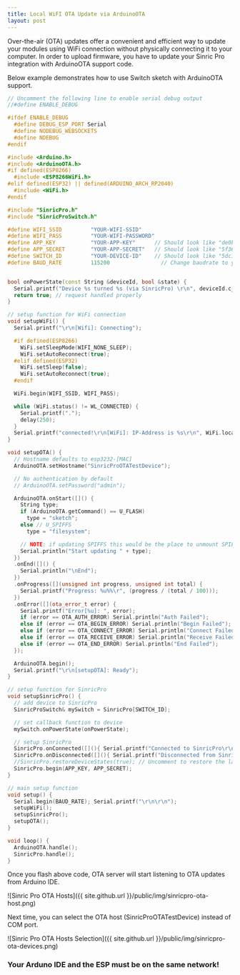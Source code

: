 ```yaml
---
title: Local WiFI OTA Update via ArduinoOTA
layout: post
---
```


Over-the-air (OTA) updates offer a convenient and efficient way to update your modules using WiFi connection without physically connecting it to your computer. In order to upload firmware, you have to update your Sinric Pro integration with ArduinoOTA support code. 

Below example demonstrates how to use Switch sketch with ArduinoOTA support. 

```c++
// Uncomment the following line to enable serial debug output
//#define ENABLE_DEBUG

#ifdef ENABLE_DEBUG
  #define DEBUG_ESP_PORT Serial
  #define NODEBUG_WEBSOCKETS
  #define NDEBUG
#endif 

#include <Arduino.h>
#include <ArduinoOTA.h>
#if defined(ESP8266)
  #include <ESP8266WiFi.h>
#elif defined(ESP32) || defined(ARDUINO_ARCH_RP2040)
  #include <WiFi.h>
#endif

#include "SinricPro.h"
#include "SinricProSwitch.h"

#define WIFI_SSID         "YOUR-WIFI-SSID"    
#define WIFI_PASS         "YOUR-WIFI-PASSWORD"
#define APP_KEY           "YOUR-APP-KEY"      // Should look like "de0bxxxx-1x3x-4x3x-ax2x-5dabxxxxxxxx"
#define APP_SECRET        "YOUR-APP-SECRET"   // Should look like "5f36xxxx-x3x7-4x3x-xexe-e86724a9xxxx-4c4axxxx-3x3x-x5xe-x9x3-333d65xxxxxx"
#define SWITCH_ID         "YOUR-DEVICE-ID"    // Should look like "5dc1564130xxxxxxxxxxxxxx"
#define BAUD_RATE         115200                // Change baudrate to your need


bool onPowerState(const String &deviceId, bool &state) {
  Serial.printf("Device %s turned %s (via SinricPro) \r\n", deviceId.c_str(), state?"on":"off");
  return true; // request handled properly
}

// setup function for WiFi connection
void setupWiFi() {
  Serial.printf("\r\n[Wifi]: Connecting");

  #if defined(ESP8266)
    WiFi.setSleepMode(WIFI_NONE_SLEEP); 
    WiFi.setAutoReconnect(true);
  #elif defined(ESP32)
    WiFi.setSleep(false); 
    WiFi.setAutoReconnect(true);
  #endif

  WiFi.begin(WIFI_SSID, WIFI_PASS); 

  while (WiFi.status() != WL_CONNECTED) {
    Serial.printf(".");
    delay(250);
  }
  Serial.printf("connected!\r\n[WiFi]: IP-Address is %s\r\n", WiFi.localIP().toString().c_str());
}

void setupOTA() {
  // Hostname defaults to esp3232-[MAC]
  ArduinoOTA.setHostname("SinricProOTATestDevice");

  // No authentication by default
  // ArduinoOTA.setPassword("admin");

  ArduinoOTA.onStart([]() {
    String type;
    if (ArduinoOTA.getCommand() == U_FLASH)
      type = "sketch";
    else // U_SPIFFS
      type = "filesystem";

    // NOTE: if updating SPIFFS this would be the place to unmount SPIFFS using SPIFFS.end()
    Serial.println("Start updating " + type);
  })
  .onEnd([]() {
    Serial.println("\nEnd");
  })
  .onProgress([](unsigned int progress, unsigned int total) {
    Serial.printf("Progress: %u%%\r", (progress / (total / 100)));
  })
  .onError([](ota_error_t error) {
    Serial.printf("Error[%u]: ", error);
    if (error == OTA_AUTH_ERROR) Serial.println("Auth Failed");
    else if (error == OTA_BEGIN_ERROR) Serial.println("Begin Failed");
    else if (error == OTA_CONNECT_ERROR) Serial.println("Connect Failed");
    else if (error == OTA_RECEIVE_ERROR) Serial.println("Receive Failed");
    else if (error == OTA_END_ERROR) Serial.println("End Failed");
  });

  ArduinoOTA.begin();
  Serial.printf("\r\n[setupOTA]: Ready");
}

// setup function for SinricPro
void setupSinricPro() {
  // add device to SinricPro
  SinricProSwitch& mySwitch = SinricPro[SWITCH_ID];

  // set callback function to device
  mySwitch.onPowerState(onPowerState);

  // setup SinricPro
  SinricPro.onConnected([](){ Serial.printf("Connected to SinricPro\r\n"); }); 
  SinricPro.onDisconnected([](){ Serial.printf("Disconnected from SinricPro\r\n"); });
  //SinricPro.restoreDeviceStates(true); // Uncomment to restore the last known state from the server.
  SinricPro.begin(APP_KEY, APP_SECRET);
}

// main setup function
void setup() {
  Serial.begin(BAUD_RATE); Serial.printf("\r\n\r\n");
  setupWiFi();
  setupSinricPro();
  setupOTA();
}

void loop() {
  ArduinoOTA.handle();
  SinricPro.handle();
}
```

Once you flash above code, OTA server will start listening to OTA updates from Arduino IDE.

![Sinric Pro OTA Hosts]({{ site.github.url }}/public/img/sinricpro-ota-host.png) 

Next time, you can select the OTA host (SinricProOTATestDevice) instead of COM port.

![Sinric Pro OTA Hosts Selection]({{ site.github.url }}/public/img/sinricpro-ota-devices.png) 

### Your Arduno IDE and the ESP must be on the same network! 